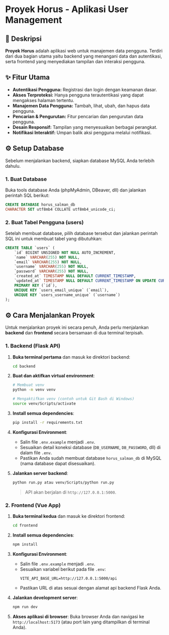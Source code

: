 # Proyek Horus - Aplikasi User Management

## 📝 Deskripsi

**Proyek Horus** adalah aplikasi web untuk manajemen data pengguna. Terdiri dari dua bagian utama yaitu backend yang menangani data dan autentikasi, serta frontend yang menyediakan tampilan dan interaksi pengguna.

## ✨ Fitur Utama

- **Autentikasi Pengguna:** Registrasi dan login dengan keamanan dasar.
- **Akses Terproteksi:** Hanya pengguna terautentikasi yang dapat mengakses halaman tertentu.
- **Manajemen Data Pengguna:** Tambah, lihat, ubah, dan hapus data pengguna.
- **Pencarian & Pengurutan:** Fitur pencarian dan pengurutan data pengguna.
- **Desain Responsif:** Tampilan yang menyesuaikan berbagai perangkat.
- **Notifikasi Interaktif:** Umpan balik aksi pengguna melalui notifikasi.

## ⚙️ Setup Database

Sebelum menjalankan backend, siapkan database MySQL Anda terlebih dahulu.

### 1. Buat Database

Buka tools database Anda (phpMyAdmin, DBeaver, dll) dan jalankan perintah SQL berikut:

```sql
CREATE DATABASE horus_salman_db
CHARACTER SET utf8mb4 COLLATE utf8mb4_unicode_ci;
```

### 2. Buat Tabel Pengguna (users)

Setelah membuat database, pilih database tersebut dan jalankan perintah SQL ini untuk membuat tabel yang dibutuhkan:

```sql
CREATE TABLE `users` (
    `id` BIGINT UNSIGNED NOT NULL AUTO_INCREMENT,
    `name` VARCHAR(255) NOT NULL,
    `email` VARCHAR(255) NOT NULL,
    `username` VARCHAR(255) NOT NULL,
    `password` VARCHAR(255) NOT NULL,
    `created_at` TIMESTAMP NULL DEFAULT CURRENT_TIMESTAMP,
    `updated_at` TIMESTAMP NULL DEFAULT CURRENT_TIMESTAMP ON UPDATE CURRENT_TIMESTAMP,
    PRIMARY KEY (`id`),
    UNIQUE KEY `users_email_unique` (`email`),
    UNIQUE KEY `users_username_unique` (`username`)
);
```

## ⚙️ Cara Menjalankan Proyek

Untuk menjalankan proyek ini secara penuh, Anda perlu menjalankan **backend** dan **frontend** secara bersamaan di dua terminal terpisah.

### **1. Backend (Flask API)**

1.  **Buka terminal pertama** dan masuk ke direktori backend:

    ```bash
    cd backend
    ```

2.  **Buat dan aktifkan virtual environment**:

    ```bash
    # Membuat venv
    python -m venv venv

    # Mengaktifkan venv (contoh untuk Git Bash di Windows)
    source venv/Scripts/activate
    ```

3.  **Install semua dependencies**:

    ```bash
    pip install -r requirements.txt
    ```

4.  **Konfigurasi Environment**:

      - Salin file `.env.example` menjadi `.env`.
      - Sesuaikan detail koneksi database (`DB_USERNAME`, `DB_PASSWORD`, dll) di dalam file `.env`.
      - Pastikan Anda sudah membuat database `horus_salman_db` di MySQL (nama database dapat disesuaikan).

5.  **Jalankan server backend**:

    ```bash
    python run.py atau venv/Scripts/python run.py
    ```

    > API akan berjalan di `http://127.0.0.1:5000`.

### **2. Frontend (Vue App)**

1.  **Buka terminal kedua** dan masuk ke direktori frontend:

    ```bash
    cd frontend
    ```

2.  **Install semua dependencies**:

    ```bash
    npm install
    ```

3.  **Konfigurasi Environment**:

    - Salin file `.env.example` menjadi `.env`.
    - Sesuaikan variabel berikut pada file `.env`:
      ```
      VITE_API_BASE_URL=http://127.0.0.1:5000/api
      ```
    - Pastikan URL di atas sesuai dengan alamat api backend Flask Anda.

4.  **Jalankan development server**:

    ```bash
    npm run dev
    ```

5.  **Akses aplikasi di browser**:
    Buka browser Anda dan navigasi ke `http://localhost:5173` (atau port lain yang ditampilkan di terminal Anda).
